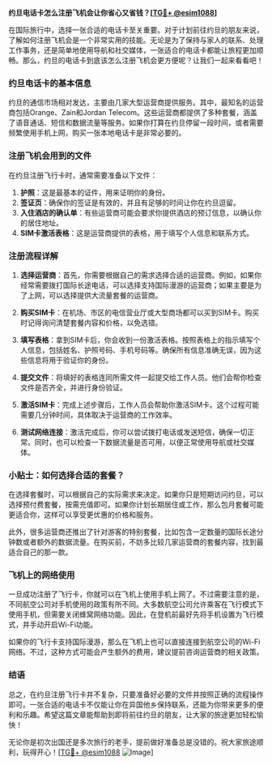 **约旦电话卡怎么注册飞机会让你省心又省钱？[[TG💪+ @esim1088](https://t.me/s/esim1088)]**

在国际旅行中，选择一张合适的电话卡至关重要。对于计划前往约旦的朋友来说，了解如何注册飞机会是一个非常实用的技能。无论是为了保持与家人的联系、处理工作事务，还是简单地使用导航和社交媒体，一张适合的电话卡都能让旅程更加顺畅。那么，约旦的电话卡到底该怎么注册飞机会更方便呢？让我们一起来看看吧！

### 约旦电话卡的基本信息

约旦的通信市场相对发达，主要由几家大型运营商提供服务。其中，最知名的运营商包括Orange、Zain和Jordan Telecom。这些运营商都提供了多种套餐，涵盖了语音通话、短信和数据流量等服务。如果你打算在约旦停留一段时间，或者需要频繁使用手机上网，购买一张本地电话卡是非常必要的。

### 注册飞机会用到的文件

在约旦注册飞行卡时，通常需要准备以下文件：

1. **护照**：这是最基本的证件，用来证明你的身份。
2. **签证页**：确保你的签证是有效的，并且有足够的时间让你在约旦逗留。
3. **入住酒店的确认单**：有些运营商可能会要求你提供酒店的预订信息，以确认你的居住地址。
4. **SIM卡激活表格**：这是运营商提供的表格，用于填写个人信息和联系方式。

### 注册流程详解

1. **选择运营商**：首先，你需要根据自己的需求选择合适的运营商。例如，如果你经常需要拨打国际长途电话，可以选择支持国际漫游的运营商；如果主要是为了上网，可以选择提供大流量套餐的运营商。

2. **购买SIM卡**：在机场、市区的电信营业厅或大型商场都可以买到SIM卡。购买时记得询问清楚套餐内容和价格，以免选错。

3. **填写表格**：拿到SIM卡后，你会收到一份激活表格。按照表格上的指示填写个人信息，包括姓名、护照号码、手机号码等。确保所有信息准确无误，因为这些信息将用于验证你的身份。

4. **提交文件**：将填好的表格连同所需文件一起提交给工作人员。他们会帮你检查文件是否齐全，并进行身份验证。

5. **激活SIM卡**：完成上述步骤后，工作人员会帮助你激活SIM卡。这个过程可能需要几分钟时间，具体取决于运营商的工作效率。

6. **测试网络连接**：激活完成后，你可以尝试拨打电话或发送短信，确保一切正常。同时，也可以检查一下数据流量是否可用，以便正常使用导航或社交媒体。

### 小贴士：如何选择合适的套餐？

在选择套餐时，可以根据自己的实际需求来决定。如果你只是短期访问约旦，可以选择预付费套餐，按需充值即可。如果你计划长期居住或工作，那么包月套餐可能更适合你，这样可以享受更优惠的价格和服务。

此外，很多运营商还推出了针对游客的特别套餐，比如包含一定数量的国际长途分钟数或者额外的数据流量。在购买前，不妨多比较几家运营商的套餐内容，找到最适合自己的那一款。

### 飞机上的网络使用

一旦成功注册了飞行卡，你就可以在飞机上使用手机上网了。不过需要注意的是，不同航空公司对手机使用的政策有所不同。大多数航空公司允许乘客在飞行模式下使用手机，但需要关闭蜂窝网络功能。因此，在登机前最好先将手机设置为飞行模式，并手动开启Wi-Fi功能。

如果你的飞行卡支持国际漫游，那么在飞机上也可以直接连接到航空公司的Wi-Fi网络。不过，这种方式可能会产生额外的费用，建议提前咨询运营商的相关政策。

### 结语

总之，在约旦注册飞行卡并不复杂，只要准备好必要的文件并按照正确的流程操作即可。一张合适的电话卡不仅能让你在异国他乡保持联系，还能为你带来更多的便利和乐趣。希望这篇文章能帮助到即将前往约旦的朋友，让大家的旅途更加轻松愉快！

无论你是初次出国还是多次旅行的老手，提前做好准备总是没错的。祝大家旅途顺利，玩得开心！[[TG💪+ @esim1088](https://t.me/s/esim1088) ![Image](https://i.postimg.cc/4NQfJmqS/Snipaste-2025-05-13-00-14-12.png)]